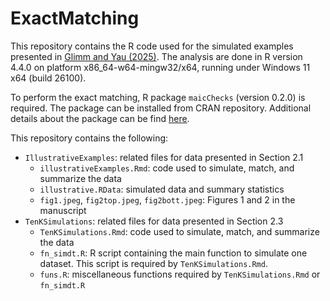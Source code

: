 # ExactMatching

This repository contains the R code used for the simulated examples presented in [Glimm and Yau (2025)](https://arxiv.org/abs/2503.02850). The analysis are done in R version 4.4.0 on platform x86_64-w64-mingw32/x64, running under Windows 11 x64 (build 26100).

To perform the exact matching, R package `maicChecks` (version 0.2.0) is required. The package can be installed from CRAN repository. Additional details about the package can be find [here](https://clyau.github.io/maicChecks/).

This repository contains the following:

* `IllustrativeExamples`: related files for data presented in Section 2.1
    -   `illustrativeExamples.Rmd`: code used to simulate, match, and summarize the data
    -   `illustrative.RData`: simulated data and summary statistics
    -   `fig1.jpeg`, `fig2top.jpeg`, `fig2bott.jpeg`: Figures 1 and 2 in the manuscript
* `TenKSimulations`: related files for data presented in Section 2.3
    -   `TenKSimulations.Rmd`: code used to simulate, match, and summarize the data
    -   `fn_simdt.R`: R script containing the main function to simulate one dataset. This script is required by `TenKSimulations.Rmd`.
    -   `funs.R`: miscellaneous functions required by `TenKSimulations.Rmd` or `fn_simdt.R`
